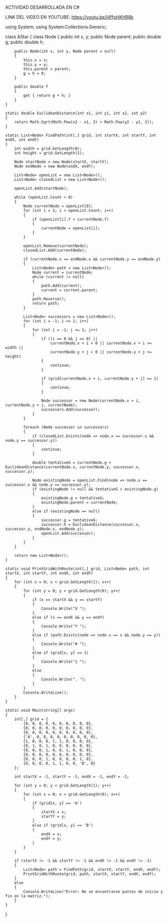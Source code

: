 ACTIVIDAD DESARROLLADA EN C#

LINK DEL VIDEO EN YOUTUBE: https://youtu.be/I4ffpHKHR8k



using System;
using System.Collections.Generic;

class AStar
{
    class Node
    {
        public int x, y;
        public Node parent;
        public double g;
        public double h;

        public Node(int x, int y, Node parent = null)
        {
            this.x = x;
            this.y = y;
            this.parent = parent;
            g = h = 0;
        }

        public double f
        {
            get { return g + h; }
        }
    }

    static double EuclideanDistance(int x1, int y1, int x2, int y2)
    {
        return Math.Sqrt(Math.Pow(x2 - x1, 2) + Math.Pow(y2 - y1, 2));
    }

    static List<Node> FindPath(int[,] grid, int startX, int startY, int endX, int endY)
    {
        int width = grid.GetLength(0);
        int height = grid.GetLength(1);

        Node startNode = new Node(startX, startY);
        Node endNode = new Node(endX, endY);

        List<Node> openList = new List<Node>();
        List<Node> closedList = new List<Node>();

        openList.Add(startNode);

        while (openList.Count > 0)
        {
            Node currentNode = openList[0];
            for (int i = 1; i < openList.Count; i++)
            {
                if (openList[i].f < currentNode.f)
                {
                    currentNode = openList[i];
                }
            }

            openList.Remove(currentNode);
            closedList.Add(currentNode);

            if (currentNode.x == endNode.x && currentNode.y == endNode.y)
            {
                List<Node> path = new List<Node>();
                Node current = currentNode;
                while (current != null)
                {
                    path.Add(current);
                    current = current.parent;
                }
                path.Reverse();
                return path;
            }

            List<Node> successors = new List<Node>();
            for (int i = -1; i <= 1; i++)
            {
                for (int j = -1; j <= 1; j++)
                {
                    if ((i == 0 && j == 0) ||
                        currentNode.x + i < 0 || currentNode.x + i >= width ||
                        currentNode.y + j < 0 || currentNode.y + j >= height)
                    {
                        continue;
                    }

                    if (grid[currentNode.x + i, currentNode.y + j] == 1)
                    {
                        continue;
                    }

                    Node successor = new Node(currentNode.x + i, currentNode.y + j, currentNode);
                    successors.Add(successor);
                }
            }

            foreach (Node successor in successors)
            {
                if (closedList.Exists(node => node.x == successor.x && node.y == successor.y))
                {
                    continue;
                }

                double tentativeG = currentNode.g + EuclideanDistance(currentNode.x, currentNode.y, successor.x, successor.y);

                Node existingNode = openList.Find(node => node.x == successor.x && node.y == successor.y);
                if (existingNode != null && tentativeG < existingNode.g)
                {
                    existingNode.g = tentativeG;
                    existingNode.parent = currentNode;
                }
                else if (existingNode == null)
                {
                    successor.g = tentativeG;
                    successor.h = EuclideanDistance(successor.x, successor.y, endNode.x, endNode.y);
                    openList.Add(successor);
                }
            }
        }

        return new List<Node>();
    }

    static void PrintGridWithRoute(int[,] grid, List<Node> path, int startX, int startY, int endX, int endY)
    {
        for (int x = 0; x < grid.GetLength(1); x++)
        {
            for (int y = 0; y < grid.GetLength(0); y++)
            {
                if (x == startX && y == startY)
                {
                    Console.Write("X ");
                }
                else if (x == endX && y == endY)
                {
                    Console.Write("Y ");
                }
                else if (path.Exists(node => node.x == x && node.y == y))
                {
                    Console.Write("# ");
                }
                else if (grid[x, y] == 1)
                {
                    Console.Write("1 ");
                }
                else
                {
                    Console.Write(". ");
                }
            }
            Console.WriteLine();
        }
    }

    static void Main(string[] args)
    {
        int[,] grid = {
            {0, 0, 0, 0, 0, 0, 0, 0, 0, 0},
            {0, 0, 0, 0, 0, 0, 0, 0, 0, 0},
            {0, 0, 0, 0, 0, 0, 0, 0, 0, 0},
            {'A', 0, 0, 0, 0, 0, 0, 0, 0, 0},
            {1, 0, 0, 0, 1, 1, 0, 0, 0, 0},
            {0, 1, 0, 1, 0, 0, 0, 0, 0, 0},
            {0, 0, 0, 1, 0, 0, 1, 0, 0, 0},
            {0, 0, 0, 0, 0, 0, 0, 0, 0, 0},
            {0, 0, 0, 1, 0, 0, 0, 0, 1, 0},
            {0, 0, 0, 0, 1, 1, 0, 0, 'B', 0}
        };

        int startX = -1, startY = -1, endX = -1, endY = -1;

        for (int y = 0; y < grid.GetLength(1); y++)
        {
            for (int x = 0; x < grid.GetLength(0); x++)
            {
                if (grid[x, y] == 'A')
                {
                    startX = x;
                    startY = y;
                }
                else if (grid[x, y] == 'B')
                {
                    endX = x;
                    endY = y;
                }
            }
        }

        if (startX != -1 && startY != -1 && endX != -1 && endY != -1)
        {
            List<Node> path = FindPath(grid, startX, startY, endX, endY);
            PrintGridWithRoute(grid, path, startX, startY, endX, endY);
        }
        else
        {
            Console.WriteLine("Error: No se encontraron puntos de inicio y fin en la matriz.");
        }
    }
}
